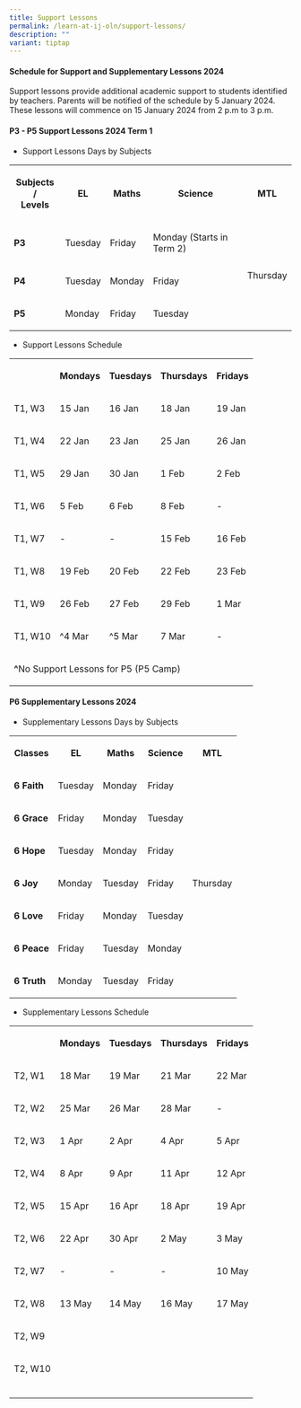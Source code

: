 ```yaml
---
title: Support Lessons
permalink: /learn-at-ij-oln/support-lessons/
description: ""
variant: tiptap
---
```

<h4><strong>Schedule for Support and Supplementary Lessons 2024</strong></h4>
<p>Support lessons provide additional academic support to students identified
by teachers. Parents will be notified of the schedule by 5 January 2024.
These lessons will commence on 15 January 2024 from 2 p.m to 3 p.m.</p>
<h4><strong>P3 - P5 Support Lessons 2024 Term 1</strong></h4>
<ul data-tight="true" class="tight">
<li>
<p>Support Lessons Days by Subjects</p>
</li>
</ul>
<table>
<tbody>
<tr>
<th rowspan="1" colspan="1">
<p>Subjects /
<br>Levels</p>
</th>
<th rowspan="1" colspan="1">
<p>EL</p>
</th>
<th rowspan="1" colspan="1">
<p>Maths</p>
</th>
<th rowspan="1" colspan="1">
<p>Science</p>
</th>
<th rowspan="1" colspan="1">
<p>MTL</p>
</th>
</tr>
<tr>
<td rowspan="1" colspan="1">
<p><strong>P3</strong>
</p>
</td>
<td rowspan="1" colspan="1">
<p>Tuesday</p>
</td>
<td rowspan="1" colspan="1">
<p>Friday</p>
</td>
<td rowspan="1" colspan="1">
<p>Monday (Starts in Term 2)</p>
</td>
<td rowspan="3" colspan="1">
<p>Thursday</p>
</td>
</tr>
<tr>
<td rowspan="1" colspan="1">
<p><strong>P4</strong>
</p>
</td>
<td rowspan="1" colspan="1">
<p>Tuesday</p>
</td>
<td rowspan="1" colspan="1">
<p>Monday</p>
</td>
<td rowspan="1" colspan="1">
<p>Friday</p>
</td>
</tr>
<tr>
<td rowspan="1" colspan="1">
<p><strong>P5</strong>
</p>
</td>
<td rowspan="1" colspan="1">
<p>Monday</p>
</td>
<td rowspan="1" colspan="1">
<p>Friday</p>
</td>
<td rowspan="1" colspan="1">
<p>Tuesday</p>
</td>
</tr>
</tbody>
</table>
<p></p>
<ul data-tight="true" class="tight">
<li>
<p>Support Lessons Schedule</p>
</li>
</ul>
<table>
<tbody>
<tr>
<th rowspan="1" colspan="1">
<p></p>
</th>
<th rowspan="1" colspan="1">
<p>Mondays</p>
</th>
<th rowspan="1" colspan="1">
<p>Tuesdays</p>
</th>
<th rowspan="1" colspan="1">
<p>Thursdays</p>
</th>
<th rowspan="1" colspan="1">
<p>Fridays</p>
</th>
</tr>
<tr>
<td rowspan="1" colspan="1">
<p>T1, W3</p>
</td>
<td rowspan="1" colspan="1">
<p>15 Jan</p>
</td>
<td rowspan="1" colspan="1">
<p>16 Jan</p>
</td>
<td rowspan="1" colspan="1">
<p>18 Jan</p>
</td>
<td rowspan="1" colspan="1">
<p>19 Jan</p>
</td>
</tr>
<tr>
<td rowspan="1" colspan="1">
<p>T1, W4</p>
</td>
<td rowspan="1" colspan="1">
<p>22 Jan</p>
</td>
<td rowspan="1" colspan="1">
<p>23 Jan</p>
</td>
<td rowspan="1" colspan="1">
<p>25 Jan</p>
</td>
<td rowspan="1" colspan="1">
<p>26 Jan</p>
</td>
</tr>
<tr>
<td rowspan="1" colspan="1">
<p>T1, W5</p>
</td>
<td rowspan="1" colspan="1">
<p>29 Jan</p>
</td>
<td rowspan="1" colspan="1">
<p>30 Jan</p>
</td>
<td rowspan="1" colspan="1">
<p>1 Feb</p>
</td>
<td rowspan="1" colspan="1">
<p>2 Feb</p>
</td>
</tr>
<tr>
<td rowspan="1" colspan="1">
<p>T1, W6</p>
</td>
<td rowspan="1" colspan="1">
<p>5 Feb</p>
</td>
<td rowspan="1" colspan="1">
<p>6 Feb</p>
</td>
<td rowspan="1" colspan="1">
<p>8 Feb</p>
</td>
<td rowspan="1" colspan="1">
<p>-</p>
</td>
</tr>
<tr>
<td rowspan="1" colspan="1">
<p>T1, W7</p>
</td>
<td rowspan="1" colspan="1">
<p>-</p>
</td>
<td rowspan="1" colspan="1">
<p>-</p>
</td>
<td rowspan="1" colspan="1">
<p>15 Feb</p>
</td>
<td rowspan="1" colspan="1">
<p>16 Feb</p>
</td>
</tr>
<tr>
<td rowspan="1" colspan="1">
<p>T1, W8</p>
</td>
<td rowspan="1" colspan="1">
<p>19 Feb</p>
</td>
<td rowspan="1" colspan="1">
<p>20 Feb</p>
</td>
<td rowspan="1" colspan="1">
<p>22 Feb</p>
</td>
<td rowspan="1" colspan="1">
<p>23 Feb</p>
</td>
</tr>
<tr>
<td rowspan="1" colspan="1">
<p>T1, W9</p>
</td>
<td rowspan="1" colspan="1">
<p>26 Feb</p>
</td>
<td rowspan="1" colspan="1">
<p>27 Feb</p>
</td>
<td rowspan="1" colspan="1">
<p>29 Feb</p>
</td>
<td rowspan="1" colspan="1">
<p>1 Mar</p>
</td>
</tr>
<tr>
<td rowspan="1" colspan="1">
<p>T1, W10</p>
</td>
<td rowspan="1" colspan="1">
<p>^4 Mar</p>
</td>
<td rowspan="1" colspan="1">
<p>^5 Mar</p>
</td>
<td rowspan="1" colspan="1">
<p>7 Mar</p>
</td>
<td rowspan="1" colspan="1">
<p>-</p>
</td>
</tr>
<tr>
<td rowspan="1" colspan="4">
<p><strong>^</strong>No Support Lessons for P5 (P5 Camp)</p>
</td>
<td rowspan="1" colspan="1">
<p></p>
</td>
</tr>
</tbody>
</table>
<h4><strong>P6 Supplementary Lessons 2024</strong></h4>
<ul data-tight="true" class="tight">
<li>
<p>Supplementary Lessons Days by Subjects</p>
</li>
</ul>
<table>
<tbody>
<tr>
<th rowspan="1" colspan="1">
<p>Classes</p>
</th>
<th rowspan="1" colspan="1">
<p>EL</p>
</th>
<th rowspan="1" colspan="1">
<p>Maths</p>
</th>
<th rowspan="1" colspan="1">
<p>Science</p>
</th>
<th rowspan="1" colspan="1">
<p>MTL</p>
</th>
</tr>
<tr>
<td rowspan="1" colspan="1">
<p><strong>6 Faith</strong>
</p>
</td>
<td rowspan="1" colspan="1">
<p>Tuesday</p>
</td>
<td rowspan="1" colspan="1">
<p>Monday</p>
</td>
<td rowspan="1" colspan="1">
<p>Friday</p>
</td>
<td rowspan="7" colspan="1">
<p>Thursday</p>
</td>
</tr>
<tr>
<td rowspan="1" colspan="1">
<p><strong>6 Grace</strong>
</p>
</td>
<td rowspan="1" colspan="1">
<p>Friday</p>
</td>
<td rowspan="1" colspan="1">
<p>Monday</p>
</td>
<td rowspan="1" colspan="1">
<p>Tuesday</p>
</td>
</tr>
<tr>
<td rowspan="1" colspan="1">
<p><strong>6 Hope</strong>
</p>
</td>
<td rowspan="1" colspan="1">
<p>Tuesday</p>
</td>
<td rowspan="1" colspan="1">
<p>Monday</p>
</td>
<td rowspan="1" colspan="1">
<p>Friday</p>
</td>
</tr>
<tr>
<td rowspan="1" colspan="1">
<p><strong>6 Joy</strong>
</p>
</td>
<td rowspan="1" colspan="1">
<p>Monday</p>
</td>
<td rowspan="1" colspan="1">
<p>Tuesday</p>
</td>
<td rowspan="1" colspan="1">
<p>Friday</p>
</td>
</tr>
<tr>
<td rowspan="1" colspan="1">
<p><strong>6 Love</strong>
</p>
</td>
<td rowspan="1" colspan="1">
<p>Friday</p>
</td>
<td rowspan="1" colspan="1">
<p>Monday</p>
</td>
<td rowspan="1" colspan="1">
<p>Tuesday</p>
</td>
</tr>
<tr>
<td rowspan="1" colspan="1">
<p><strong>6 Peace</strong>
</p>
</td>
<td rowspan="1" colspan="1">
<p>Friday</p>
</td>
<td rowspan="1" colspan="1">
<p>Tuesday</p>
</td>
<td rowspan="1" colspan="1">
<p>Monday</p>
</td>
</tr>
<tr>
<td rowspan="1" colspan="1">
<p><strong>6 Truth</strong>
</p>
</td>
<td rowspan="1" colspan="1">
<p>Monday</p>
</td>
<td rowspan="1" colspan="1">
<p>Tuesday</p>
</td>
<td rowspan="1" colspan="1">
<p>Friday</p>
</td>
</tr>
</tbody>
</table>
<p></p>
<ul data-tight="true" class="tight">
<li>
<p>Supplementary Lessons Schedule</p>
</li>
</ul>
<table>
<tbody>
<tr>
<th rowspan="1" colspan="1">
<p></p>
</th>
<th rowspan="1" colspan="1">
<p>Mondays</p>
</th>
<th rowspan="1" colspan="1">
<p>Tuesdays</p>
</th>
<th rowspan="1" colspan="1">
<p>Thursdays</p>
</th>
<th rowspan="1" colspan="1">
<p>Fridays</p>
</th>
</tr>
<tr>
<td rowspan="1" colspan="1">
<p>T2, W1</p>
</td>
<td rowspan="1" colspan="1">
<p>18 Mar</p>
</td>
<td rowspan="1" colspan="1">
<p>19 Mar</p>
</td>
<td rowspan="1" colspan="1">
<p>21 Mar</p>
</td>
<td rowspan="1" colspan="1">
<p>22 Mar</p>
</td>
</tr>
<tr>
<td rowspan="1" colspan="1">
<p>T2, W2</p>
</td>
<td rowspan="1" colspan="1">
<p>25 Mar</p>
</td>
<td rowspan="1" colspan="1">
<p>26 Mar</p>
</td>
<td rowspan="1" colspan="1">
<p>28 Mar</p>
</td>
<td rowspan="1" colspan="1">
<p>-</p>
</td>
</tr>
<tr>
<td rowspan="1" colspan="1">
<p>T2, W3</p>
</td>
<td rowspan="1" colspan="1">
<p>1 Apr</p>
</td>
<td rowspan="1" colspan="1">
<p>2 Apr</p>
</td>
<td rowspan="1" colspan="1">
<p>4 Apr</p>
</td>
<td rowspan="1" colspan="1">
<p>5 Apr</p>
</td>
</tr>
<tr>
<td rowspan="1" colspan="1">
<p>T2, W4</p>
</td>
<td rowspan="1" colspan="1">
<p>8 Apr</p>
</td>
<td rowspan="1" colspan="1">
<p>9 Apr</p>
</td>
<td rowspan="1" colspan="1">
<p>11 Apr</p>
</td>
<td rowspan="1" colspan="1">
<p>12 Apr</p>
</td>
</tr>
<tr>
<td rowspan="1" colspan="1">
<p>T2, W5</p>
</td>
<td rowspan="1" colspan="1">
<p>15 Apr</p>
</td>
<td rowspan="1" colspan="1">
<p>16 Apr</p>
</td>
<td rowspan="1" colspan="1">
<p>18 Apr</p>
</td>
<td rowspan="1" colspan="1">
<p>19 Apr</p>
</td>
</tr>
<tr>
<td rowspan="1" colspan="1">
<p>T2, W6</p>
</td>
<td rowspan="1" colspan="1">
<p>22 Apr</p>
</td>
<td rowspan="1" colspan="1">
<p>30 Apr</p>
</td>
<td rowspan="1" colspan="1">
<p>2 May</p>
</td>
<td rowspan="1" colspan="1">
<p>3 May</p>
</td>
</tr>
<tr>
<td rowspan="1" colspan="1">
<p>T2, W7</p>
</td>
<td rowspan="1" colspan="1">
<p>-</p>
</td>
<td rowspan="1" colspan="1">
<p>-</p>
</td>
<td rowspan="1" colspan="1">
<p>-</p>
</td>
<td rowspan="1" colspan="1">
<p>10 May</p>
</td>
</tr>
<tr>
<td rowspan="1" colspan="1">
<p>T2, W8</p>
</td>
<td rowspan="1" colspan="1">
<p>13 May</p>
</td>
<td rowspan="1" colspan="1">
<p>14 May</p>
</td>
<td rowspan="1" colspan="1">
<p>16 May</p>
</td>
<td rowspan="1" colspan="1">
<p>17 May</p>
</td>
</tr>
<tr>
<td rowspan="1" colspan="1">
<p>T2, W9</p>
</td>
<td rowspan="1" colspan="1">
<p></p>
</td>
<td rowspan="1" colspan="1">
<p></p>
</td>
<td rowspan="1" colspan="1">
<p></p>
</td>
<td rowspan="1" colspan="1">
<p></p>
</td>
</tr>
<tr>
<td rowspan="1" colspan="1">
<p>T2, W10</p>
</td>
<td rowspan="1" colspan="1">
<p></p>
</td>
<td rowspan="1" colspan="1">
<p></p>
</td>
<td rowspan="1" colspan="1">
<p></p>
</td>
<td rowspan="1" colspan="1">
<p></p>
</td>
</tr>
<tr>
<td rowspan="1" colspan="1">
<p></p>
</td>
<td rowspan="1" colspan="1">
<p></p>
</td>
<td rowspan="1" colspan="1">
<p></p>
</td>
<td rowspan="1" colspan="1">
<p></p>
</td>
<td rowspan="1" colspan="1">
<p></p>
</td>
</tr>
</tbody>
</table>
<p></p>